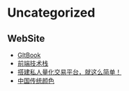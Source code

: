 # Uncategorized

## WebSite

- [GItBook](https://www.gitbook.com/)
- [前端技术栈](https://blog.csdn.net/qq_36750554/article/details/79378293)
- [搭建私人量化交易平台，就这么简单！](https://www.jianshu.com/p/bf6c4a9818c1?from=timeline)
- [中国传统颜色](http://zhongguose.com/)
